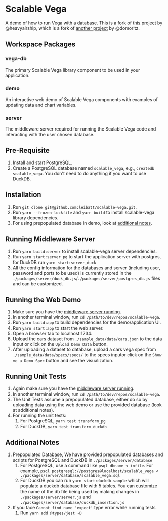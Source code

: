 # Scalable Vega

A demo of how to run Vega with a database. This is a fork of [this project](https://github.com/heavyairship/scalable-vega) by @heavyairship, which is a fork of [another project](https://github.com/vega/scalable-vega) by @domoritz.

## Workspace Packages
### vega-db
The primary Scalable Vega library component to be used in your application.

### demo
An interactive web demo of Scalable Vega components with examples of updating data and chart variables.

### server
The middleware server required for running the Scalable Vega code and interacting with the user chosen database.


## Pre-Requisite
1. Install and start PostgreSQL.
2. Create a PostgreSQL database named `scalable_vega`, e.g., `createdb scalable_vega`. You don't need to do anything if you want to use DuckDB.

## Installation
1. Run `git clone git@github.com:leibatt/scalable-vega.git`.
2. Run `yarn --frozen-lockfile` and `yarn build` to install scalable-vega library dependencies.
3. For using prepopulated database in demo, look at [additional notes](#additional-notes).

## Running Middleware Server
1. Run `yarn build:server` to install scalable-vega server dependencies.
2. Run `yarn start:server_pg` to start the application server with postgres, for DuckDB run `yarn start:server_duck`
2. All the config information for the databases and server (including user, password and ports to be used) is currently stored in the `./packages/server/duck_db.js`/`./packages/server/postgres_db.js` files and can be customized.

## Running the Web Demo
1. Make sure you have the [middleware server running](#running-middleware-server).
2. In another terminal window, run `cd /path/to/dev/repos/scalable-vega`.
3. Run `yarn build:app` to build dependencies for the demo/application UI.
4. Run `yarn start:app` to start the web server.
5. Open a browser tab to localhost:1234.
6. Upload the cars dataset from `./sample_data/data/cars.json` to the data input or click on the `Upload Demo Data` button.
7. After uploading a dataset to database, upload a cars vega spec from `./sample_data/data/specs/specs/` to the specs inputor click on the `Show me a Demo Spec` button and see the visualization.

## Running Unit Tests
1. Again make sure you have the [middleware server running](#running-middleware-server). 
2. In another terminal window, run `cd /path/to/dev/repos/scalable-vega`. 
3. The Unit Tests assume a prepopulated database, either do so by uploading data using the web demo or use the provided database (look at additional notes).
4. For running the unit tests:
    1. For PostgreSQL, `yarn test transform_pg`
    2. For DuckDB, `yarn test transform_duckdb`

## Additional Notes
1. Prepopulated Database, We have provided prepopulated databases and scripts for PostgreSQL and DuckDB in `./packages/server/database`
    1. For PostgreSQL, use a command like `psql dbname < infile`. For example, `psql postgresql://postgres@localhost/scalable_vega < ./packages/server/database/scalable_vega.sql`
    2. For DuckDB you can run `yarn start:duckdb-sample` which will populate a duckdb database file with 5 tables. You can customize the name of the db file being used by making changes in `./packages/server/server.js` and `./packages/server/database/duckdb_insertion.js`
2. If you face `Cannot find name 'expect'` type error while running tests
    1. Run `yarn add @types/jest -D`
